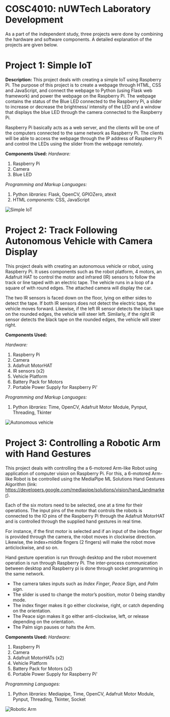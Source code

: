 # COSC4010: nUWTech Laboratory Development

As a part of the independent study, three projects were done by combining the hardware and software components. A detailed explanation of the projects are given below.


# Project 1: Simple IoT

**Description:** This project deals with creating a simple IoT using Raspberry Pi. The purpose of this project is to create a webpage through HTML, CSS and JavaScript, and connect the webpage to Python (using Flask web framework) and power the webpage on the Raspberry Pi. The webpage contains the status of the Blue LED connected to the Raspberry Pi, a slider to increase or decrease the brightness/ intensity of the LED and a window that displays the blue LED through the camera connected to the Raspberry Pi. 

Raspberry Pi basically acts as a web server, and the clients will be one of the computers connected to the same network as Raspberry Pi. The clients will be able to access the webpage through the IP address of Raspberry Pi and control the LEDs using the slider from the webpage remotely. 

**Components Used:**
*Hardware:* 
1) Raspberry Pi
2) Camera
3) Blue LED

*Programming and Markup Languages:*
1) Python 
*libraries:* Flask, OpenCV, GPIOZero, atexit
2) HTML
*components*: CSS, JavaScript

![Simple IoT](https://i.ibb.co/D8JjLjh/Simple-Io-T-1.gif)

# Project 2: Track Following Autonomous Vehicle with Camera Display

This project deals with creating an autonomous vehicle or robot, using Raspberry Pi. It uses components such as the robot platform, 4 motors, an Adafruit HAT to control the motor and infrared (IR) sensors to follow the track or line taped with an electric tape. The vehicle runs in a loop of a square of with round edges. The attached camera will display the car. 

The two IR sensors is faced down on the floor, lying on either sides to detect the tape. If both IR sensors does not detect the electric tape, the vehicle moves forward. Likewise, if the left IR sensor detects the black tape on the rounded edges, the vehicle will steer left. Similarly, if the right IR sensor detects the black tape on the rounded edges, the vehicle will steer right. 

**Components Used:**

*Hardware:* 
1) Raspberry Pi
2) Camera
3) Adafruit MotorHAT
4) IR sensors (x2)
5) Vehicle Platform
6) Battery Pack for Motors
7) Portable Power Supply for Raspberry Pi'

*Programming and Markup Languages:*
1) Python 
*libraries:* Time, OpenCV, Adafruit Motor Module, Pynput, Threading, Tkinter

![Autonomous vehicle](https://media2.giphy.com/media/v1.Y2lkPTc5MGI3NjExOTkxNDJhZTUxYTQxNGFkZTFhNjEzNDZmOTI0NTg3YzEyYTBkNjZkMSZlcD12MV9pbnRlcm5hbF9naWZzX2dpZklkJmN0PWc/Q2a5nsBT2j2ej0XE83/giphy.gif)

# Project 3: Controlling a Robotic Arm with Hand Gestures

This project deals with controlling the a 6-motored Arm-like Robot using application of computer vision on Raspberry Pi. For this, a 6-motored Arm-like Robot is be controlled using the MediaPipe ML Solutions Hand Gestures Algorithm (link: https://developers.google.com/mediapipe/solutions/vision/hand_landmarker).

Each of the six motors need to be selected, one at a time for their operations. The input pins of the motor that controls the robots is connected to the IO pins of the Raspberry Pi through the Adafruit MotorHAT and is controlled through the supplied hand gestures in real time. 

For instance, if the first motor is selected and if an input of the index finger is provided through the camera, the robot moves in clockwise direction. Likewise, the index+middle fingers (2 fingers) will make the robot move anticlockwise, and so on. 

Hand gesture operation is run through desktop and the robot movement operation is run through Raspberry Pi. The inter-process communication between desktop and Raspberry pi is done through socket programming in the same network. 

- The camera takes inputs such as *Index Finger*, *Peace Sign*, and *Palm sign*.
- The slider is used to change the motor’s position, motor 0 being standby mode.
- The index finger makes it go either clockwise, right, or catch depending on the orientation.
- The Peace sign makes it go either anti-clockwise, left, or release depending on the orientation.
- The Palm sign pauses or halts the Arm.

**Components Used:**
*Hardware:* 
1) Raspberry Pi
2) Camera
3) Adafruit MotorHATs (x2)
5) Vehicle Platform
6) Battery Pack for Motors (x2)
7) Portable Power Supply for Raspberry Pi'

*Programming Languages:*
1) Python 
*libraries:* Mediapipe, Time, OpenCV, Adafruit Motor Module, Pynput, Threading, Tkinter, Socket

![Robotic Arm](https://i.ibb.co/J3k6947/Robotic-Arm.gif)

